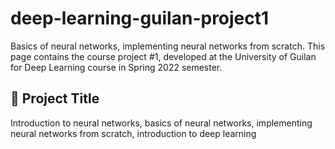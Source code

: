 # deep-learning-guilan-project1
Basics of neural networks, implementing neural networks from scratch.
This page contains the course project #1, developed at the University of Guilan for Deep Learning course in Spring 2022 semester.

## 🔨 Project Title
Introduction to neural networks, basics of neural networks, implementing neural networks from scratch, introduction to deep learning



